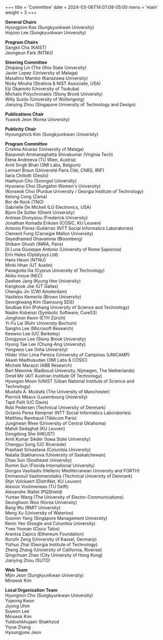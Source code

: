 +++
title = 'Committee'
date = 2024-03-06T14:07:08-05:00
menu = 'main'
weight = 3
+++

**General Chairs**\
Hyungjoon Koo (Sungkyunkwan University)\
Hojoon Lee (Sungkyunkwan University)

**Program Chairs**\
Sangkil Cha (KAIST)\
Jeongeun Park (NTNU)

**Steering Committee**\
Zhiqiang Lin (The Ohio State University)\
Javier Lopez (University of Malaga)\
Masahiro Mambo (Kanazawa University)\
Nicky Mouha (Strativia & NIST Associate, USA)\
Eiji Okamoto (University of Tsukuba)\
Michalis Polychronakis (Stony Brook University)\
Willy Susilo (University of Wollongong)\
Jianying Zhou (Singapore University of Technology and Design)

**Publications Chair**\
Yuseok Jeon (Korea University)

**Publicity Chair**\
Hyoungshick Kim (Sungkyunkwan University)

**Program Committee**\
Cristina Alcaraz (University of Malaga)\
Basavesh Ammanaghatta Shivakumar (Virginia Tech)\
Elena Andreeva (TU Wien, Austria)\
Amit Singh Bhati (3MI Labs, Belgium)\
Lennart Braun (Université Paris Cité, CNRS, IRIF)\
Ilaria Chillotti (Desilo)\
Haehyun Cho (Soongsil University)\
Hyunwoo Choi (Sungshin Women's University)\
Wonseok Choi (Purdue University / Georgia Institute of Technology)\
Kelong Cong (Zama)\
Bor de Kock (TNO)\
Gabrielle De Micheli (LG Electronics, USA)\
Bjorn De Sutter (Ghent University)\
Antreas Dionysiou (Frederick University)\
Jonathan Komada Eriksen (COSIC, KU Leuven)\
Antonio Flórez-Gutiérrez (NTT Social Informatics Laboratories)\
Clement Fung (Carnegie Mellon University)\
Seyedhamed Ghavamnia (Bloomberg)\
Shibam Ghosh (INRIA, Paris)\
Di Luna Giuseppe Antonio (University of Rome Sapienza)\
Erin Hales (Optalysys Ltd)\
Hans Heum (NTNU)\
Minki Hhan (UT Austin)\
Panagiotis Ilia (Cyprus University of Technology)\
Akiko Inoue (NEC)\
Daehee Jang (Kyung Hee University)\
Kangkook Jee (UT Dallas)\
Chenglu Jin (CWI Amsterdam)\
Vasileios Kemerlis (Brown University)\
Seongkwang Kim (Samsung SDS)\
Seulbae Kim (Pohang University of Science and Technology)\
Nadim Kobeissi (Symbolic Software, Cure53)\
Jonghoon Kwon (ETH Zürich)\
Yi-Fu Lai (Ruhr University Bochum)\
Sangho Lee (Microsoft Research)\
Keewoo Lee (UC Berkeley)\
Dongyoon Lee (Stony Brook University)\
Hyung Tae Lee (Chung-Ang University)\
Yongwoo Lee (Inha University)\
Hilder Vitor Lima Pereira (University of Campinas (UNICAMP)\
Akash Madhusudan (3MI Labs & COSIC)\
Michele Marazzi (ABB Research)\
Bart Mennink (Radboud University, Nijmegen, The Netherlands)\
Omid Mir (AIT Austrian Institute Of Technology)\
Hyungon Moon (UNIST (Ulsan National Institute of Science and Technology)\
Mustafa A. Mustafa (The University of Manchester)\
Pierrick Méaux (Luxembourg University)\
Tapti Palit (UC Davis)\
Robi Pedersen (Technical University of Denmark)\
Octavio Perez Kempner (NTT Social Informatics Laboratories)\
Matthieu Rambaud (Télécom Paris)\
Junghwan Rhee (University of Central Oklahoma)\
Mahdi Sedaghat (KU Leuven)\
Dongdong She (HKUST)\
Amit Kumar Sikder (Iowa State University)\
Chengyu Song (UC Riverside)\
Prashast Srivastava (Columbia University)\
Natalia Stakhanova (University of Saskatchewan)\
Chao Sun (Southeast University)\
Ruimin Sun (Florida International University)\
Giorgos Vasiliadis (Hellenic Mediterranean University and FORTH)\
Emmanouil Vasilomanolakis (Technical University of Denmark)\
Stijn Volckaert (DistriNet, KU Leuven)\
Alexios Voulimeneas (TU Delft)\
Alexandre Wallet (PQShield)\
Yuntao Wang (The University of Electro-Communications)\
Seunghoon Woo (Korea University)\
Bang Wu (RMIT University)\
Meng Xu (University of Waterloo)\
Guomin Yang (Singapore Management University)\
Kevin Yeo (Google and Columbia University)\
Yves Younan (Cisco Talos)\
Arantxa Zapico (Ethereum Foundation)\
Runzhi Zeng (University of Kassel, Germany)\
Yizhuo  Zhai (Georgia Institute of Technology)\
Zheng Zhang (University of California, Riverise)\
Qingchuan Zhao (City University of Hong Kong)\
Jianying Zhou (SUTD)

**Web Team**\
Mijin Jeon (Sungkyunkwan University)\
Minseok Kim

**Local Organization Team**\
Hyungmin Cho (Sungkyunkwan University)\
Yujeong Kwon\
Jiyong Uhm\
Suyeon Lee\
Minseok Kim\
Yuldoshkhujaev Shakhzod\
Yiyue Zhang\
Hyoungjune Jeon
